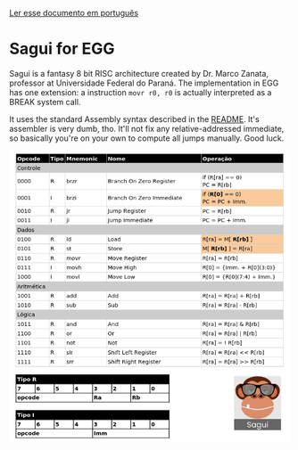 [Ler esse documento em português](sagui-doc-pt.md)

# Sagui for EGG

Sagui is a fantasy 8 bit RISC architecture created by Dr. Marco Zanata,
professor at Universidade Federal do Paraná. The implementation in EGG has one
extension: a instruction `movr r0, r0` is actually interpreted as a BREAK system
call.

It uses the standard Assembly syntax described in the [README](README.md). It's
assembler is very dumb, tho. It'll not fix any relative-addressed immediate, so
basically you're on your own to compute all jumps manually. Good luck.

![Sagui instructions](sagui/sagui.png)
